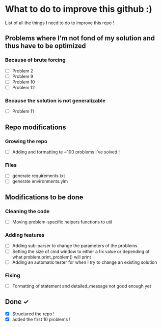 # What to do to improve this github :)

List of all the things I need to do to improve this repo !

## Problems where I'm not fond of my solution and thus have to be optimized
### Because of brute forcing
- [ ] Problem 2
- [ ] Problem 9
- [ ] Problem 10
- [ ] Problem 12

### Because the solution is not generalizable
- [ ] Problem 11

## Repo modifications
### Growing the repo
- [ ] Adding and formatting te ~100 problems I've solved !

### Files
- [ ] generate requirements.txt
- [ ] generate environments.ylm

## Modifications to be done

### Cleaning the code
- [ ] Moving problem-specific helpers functions to util

### Adding features
- [ ] Adding sub-parser to change the parameters of the problems
- [ ] Setting the size of cmd window to either a fix value or depending of what problem.print_problem() will print
- [ ] Adding an automatic tester for when I try to change an existing solution

### Fixing
- [ ] Formatting of statement and detailed_message not good enough yet


## Done ✓

- [x] Structured the repo !
- [x] added the first 10 problems !